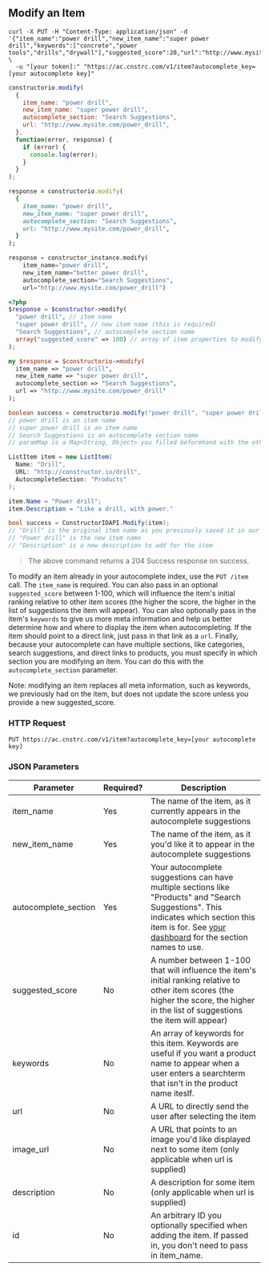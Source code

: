 ## Modify an Item

```shell
curl -X PUT -H "Content-Type: application/json" -d '{"item_name":"power drill","new_item_name":"super power drill","keywords":["concrete","power tools","drills","drywall"],"suggested_score":20,"url":"http://www.mysite.com/power_drill","autocomplete_section":"products_autocomplete"}' \
  -u "[your token]:" "https://ac.cnstrc.com/v1/item?autocomplete_key=[your autocomplete key]"
```

```javascript
constructorio.modify(
  {
    item_name: "power drill",
    new_item_name: "super power drill",
    autocomplete_section: "Search Suggestions",
    url: "http://www.mysite.com/power_drill",
  },
  function(error, response) {
    if (error) {
      console.log(error);
    }
  }
);
```

```ruby
response = constructorio.modify(
  {
    item_name: "power drill",
    new_item_name: "super power drill",
    autocomplete_section: "Search Suggestions",
    url: "http://www.mysite.com/power_drill",
  }
);
```

```python
response = constructor_instance.modify(
    item_name="power drill",
    new_item_name="better power drill",
    autocomplete_section="Search Suggestions",
    url="http://www.mysite.com/power_drill")
```

```php
<?php
$response = $constructor->modify(
  "power drill", // item name
  "super power drill", // new item name (this is required)
  "Search Suggestions", // autocomplete section name
  array("suggested_score" => 100) // array of item properties to modify
);
```

```perl
my $response = $constructorio->modify(
  item_name => "power drill",
  new_item_name => "super power drill",
  autocomplete_section => "Search Suggestions",
  url => "http://www.mysite.com/power_drill"
);
```

```java
boolean success = constructorio.modify("power drill", "super power drill", "Search Suggestions", paramMap);
// power drill is an item name
// super power drill is an item name
// Search Suggestions is an autocomplete section name
// paramMap is a Map<String, Object> you filled beforehand with the other properties you want to modify. Optional.
```

```csharp
ListItem item = new ListItem(
  Name: "Drill",
  URL: "http://constructor.io/drill",
  AutocompleteSection: "Products"
);

item.Name = "Power drill";
item.Description = "Like a drill, with power."

bool success = ConstructorIOAPI.Modify(item);
// "Drill" is the original item name as you previously saved it in our system
// "Power drill" is the new item name
// "Description" is a new description to add for the item
```

> The above command returns a 204 Success response on success.

To modify an item already in your autocomplete index, use the `PUT /item` call. The `item_name` is required. You can also pass in an optional `suggested_score` between 1-100, which will influence the item's initial ranking relative to other item scores (the higher the score, the higher in the list of suggestions the item will appear). You can also optionally pass in the item's `keywords` to give us more meta information and help us better determine how and where to display the item when autocompleting. If the item should point to a direct link, just pass in that link as a `url`. Finally, because your autocomplete can have multiple sections, like categories, search suggestions, and direct links to products, you must specify in which section you are modifying an item. You can do this with the `autocomplete_section` parameter.

Note: modifying an item replaces all meta information, such as keywords, we previously had on the item, but does not update the score unless you provide a new suggested_score.

### HTTP Request

`PUT https://ac.cnstrc.com/v1/item?autocomplete_key=[your autocomplete key]`

### JSON Parameters

Parameter | Required? | Description
--------- | ----------- | ----------
item_name | Yes | The name of the item, as it currently appears in the autocomplete suggestions
new_item_name | Yes | The name of the item, as it you'd like it to appear in the autocomplete suggestions
autocomplete_section | Yes | Your autocomplete suggestions can have multiple sections like "Products" and "Search Suggestions".  This indicates which section this item is for.  See [your dashboard](/dashboard) for the section names to use.
suggested_score | No | A number between 1-100 that will influence the item's initial ranking relative to other item scores (the higher the score, the higher in the list of suggestions the item will appear)
keywords | No | An array of keywords for this item.  Keywords are useful if you want a product name to appear when a user enters a searchterm that isn't in the product name iteslf.
url | No | A URL to directly send the user after selecting the item
image_url | No | A URL that points to an image you'd like displayed next to some item (only applicable when url is supplied)
description | No | A description for some item (only applicable when url is supplied)
id | No | An arbitrary ID you optionally specified when adding the item.  If passed in, you don't need to pass in item_name.